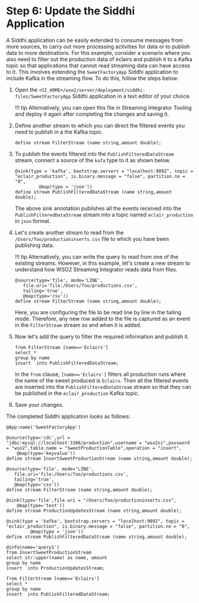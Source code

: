 # Step 6: Update the Siddhi Application

A Siddhi application can be easily extended to consume messages from more sources, to carry out more processing activities for data or to publish data to more destinations. For this example, consider a scenario where you also need to filter out the production data of eclairs and publish it to a Kafka topic so that applications that cannot read streaming data can have access to it. This involves extending the `SweetFactoryApp` Siddhi application to include Kafka in the streaming flow. To do this, follow the steps below:

1. Open the `<SI_HOME>/wso2/server/deployment/siddhi-files/SweetFactoryApp` Siddhi application in a text editor of your choice.

    !!! tip
        Alternatively, you can open this file in Streaming Integrator Tooling and deploy it again after completing the changes and saving it.

2. Define another stream to which you can direct the filtered events you need to publish in a the Kafka topic.

    `define stream FilterStream (name string,amount double);`
    
3. To publish the events filtered into the `PublishFilteredDataStream` stream, connect a source of the `kafa` type to it as shown below.

    ```
    @sink(type = 'kafka', bootstrap.servers = "localhost:9092", topic = "eclair_production", is.binary.message = "false", partition.no = "0",
             @map(type = 'json'))
    define stream PublishFilteredDataStream (name string,amount double);
    ```
   
   The above sink annotation publishes all the events received into the `PublishFilteredDataStream` stream into a topic named `eclair_production` in `json` format.
   
4. Let's create another stream to read from the `/Users/foo/productioninserts.csv` file to which you have been publishing data.

    !!! tip
        Alternatively, you can write the query to read from one of the existing streams. However, in this example, let's create a new stream to understand how WSO2 Streaming Integrator reads data from files.
        
    ```
    @source(type='file', mode='LINE',
       file.uri='file:/Users/foo/productions.csv',
       tailing='true',
       @map(type='csv'))
    define stream FilterStream (name string,amount double);
    ```
   
    Here, you are configuring the file to be read line by line in the tailing mode. Therefore, any new row added to the file is captured as an event in the `FilterStream` stream as and when it is added.


5. Now let's add the query to filter the required information and publish it.

    ```
    from FilterStream [name=='Eclairs']
    select * 
    group by name 
    insert  into PublishFilteredDataStream;
    ```
   
    In the `from` clause, `[name=='Eclairs']` filters all production runs where the name of the sweet produced is `Eclairs`. Then all the filtered events are inserted into the `PublishFilteredDataStream` stream so that they can be published in the `eclair_production` Kafka topic.
    
6. Save your changes.

The completed Siddhi application looks as follows:

```
@App:name('SweetFactoryApp')

@source(type='cdc',url = "jdbc:mysql://localhost:3306/production",username = "wso2si",password = "wso2",table.name = "SweetProductionTable",operation = "insert",
	@map(type='keyvalue'))
define stream InsertSweetProductionStream (name string,amount double);

@source(type='file', mode='LINE',
   file.uri='file:/Users/foo/productions.csv',
   tailing='true',
   @map(type='csv'))
define stream FilterStream (name string,amount double);

@sink(type='file',file.uri = "/Users/foo/productioninserts.csv",
	@map(type='text'))
define stream ProductionUpdatesStream (name string,amount double);

@sink(type = 'kafka', bootstrap.servers = "localhost:9092", topic = "eclair_production", is.binary.message = "false", partition.no = "0",
         @map(type = 'json'))
define stream PublishFilteredDataStream (name string,amount double);

@info(name='query1')
from InsertSweetProductionStream 
select str:upper(name) as name, amount 
group by name 
insert  into ProductionUpdatesStream;

from FilterStream [name=='Eclairs']
select * 
group by name 
insert  into PublishFilteredDataStream;
```
